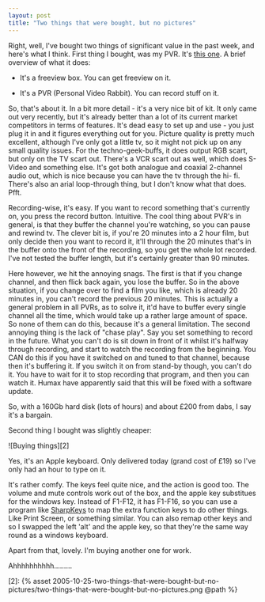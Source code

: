 ```yaml
---
layout: post
title: "Two things that were bought, but no pictures"
---
```

Right, well, I've bought two things of significant value in the past week, and
here's what I think. First thing I bought, was my PVR. It's [this one][1]. A
brief overview of what it does:

  * It's a freeview box. You can get freeview on it.

  * It's a PVR (Personal Video Rabbit). You can record stuff on it.

So, that's about it. In a bit more detail - it's a very nice bit of kit. It
only came out very recently, but it's already better than a lot of its current
market competitors in terms of features. It's dead easy to set up and use -
you just plug it in and it figures everything out for you. Picture quality is
pretty much excellent, although I've only got a little tv, so it might not
pick up on any small quality issues. For the techno-geek-buffs, it does output
RGB scart, but only on the TV scart out. There's a VCR scart out as well,
which does S-Video and something else. It's got both analogue and coaxial
2-channel audio out, which is nice because you can have the tv through the hi-
fi. There's also an arial loop-through thing, but I don't know what that does.
Pfft.

Recording-wise, it's easy. If you want to record something that's currently
on, you press the record button. Intuitive. The cool thing about PVR's in
general, is that they buffer the channel you're watching, so you can pause and
rewind tv. The clever bit is, if you're 20 minutes into a 2 hour film, but
only decide then you want to record it, it'll through the 20 minutes that's in
the buffer onto the front of the recording, so you get the whole lot recorded.
I've not tested the buffer length, but it's certainly greater than 90 minutes.

Here however, we hit the annoying snags. The first is that if you change
channel, and then flick back again, you lose the buffer. So in the above
situation, if you change over to find a film you like, which is already 20
minutes in, you can't record the previous 20 minutes. This is actually a
general problem in all PVRs, as to solve it, it'd have to buffer every single
channel all the time, which would take up a rather large amount of space. So
none of them can do this, because it's a general limitation. The second
annoying thing is the lack of "chase play". Say you set something to record in
the future. What you can't do is sit down in front of it whilst it's halfway
through recording, and start to watch the recording from the beginning. You
CAN do this if you have it switched on and tuned to that channel, because then
it's buffering it. If you switch it on from stand-by though, you can't do it.
You have to wait for it to stop recording that program, and then you can watch
it. Humax have apparently said that this will be fixed with a software update.

So, with a 160Gb hard disk (lots of hours) and about £200 from dabs, I say
it's a bargain.

Second thing I bought was slightly cheaper:

![Buying things][2]

Yes, it's an Apple keyboard. Only delivered today (grand cost of £19) so I've
only had an hour to type on it.

It's rather comfy. The keys feel quite nice, and the action is good too. The
volume and mute controls work out of the box, and the apple key substitues for
the windows key. Instead of F1-F12, it has F1-F16, so you can use a program
like [SharpKeys][3] to map the extra function keys to do other things. Like
Print Screen, or something similar. You can also remap other keys and so I
swapped the left 'alt' and the apple key, so that they're the same way round
as a windows keyboard.

Apart from that, lovely. I'm buying another one for work.

Ahhhhhhhhhh.........

   [1]: http://web.archive.org/web/20080401080101/http://www.humaxdigital.com/global/products/pvr-9200t.asp

   [2]: {% asset 2005-10-25-two-things-that-were-bought-but-no-pictures/two-things-that-were-bought-but-no-pictures.png @path %}

   [3]: http://www.randyrants.com/sharpkeys/
